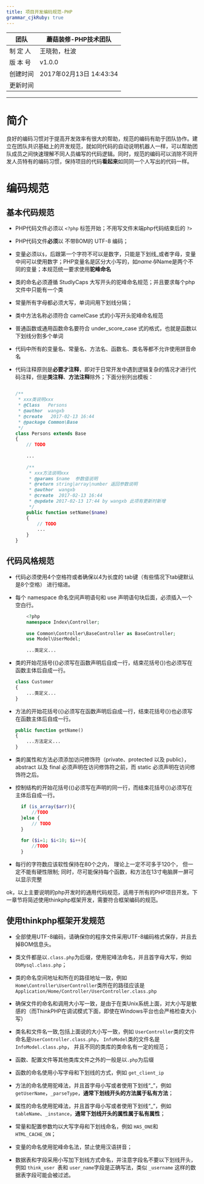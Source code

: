 ```yaml
---
title: 项目开发编码规范-PHP
grammar_cjkRuby: true
---
```


|   团队  |   蘑菇装修-PHP技术团队  |  
| --- | --- | 
|   制 定 人  |   王晓勃，杜波  |     
|   版 本 号 |   v1.0.0  |     
|   创建时间  |   2017年02月13日 14:43:34  |    
|   更新时间  |    |

____

# 简介
良好的编码习惯对于提高开发效率有很大的帮助，规范的编码有助于团队协作。建立在团队共识基础上的开发规范，就如同代码的自动说明机器人一样，可以帮助团队成员之间快速理解不同人员编写的代码逻辑。同时，规范的编码可以消除不同开发人员特有的编码习惯，保持项目的代码**看起来**如同同一个人写出的代码一样。

# 编码规范

## 基本代码规范
* PHP代码文件必须以 `<?php`  标签开始；不用写文件末端php代码结束后的 `?>`

* PHP代码文件**必须**以 不带BOM的 UTF-8 编码；

* 变量必须以`$`，后跟第一个字符不可以是数字，只能是下划线_或者字母，变量中间可以使用数字；PHP变量名是区分大小写的，如$name与$Name是两个不同的变量；本规范统一要求使用**驼峰命名**  

* 类的命名必须遵循 StudlyCaps 大写开头的驼峰命名规范；并且要求每个php文件中只能有一个类

* 常量所有字母都必须大写，单词间用下划线分隔；

* 类中方法名称必须符合 camelCase 式的小写开头驼峰命名规范

* 普通函数或通用函数命名要符合 under_score_case 式的格式，也就是函数以下划线分割多个单词

* 代码中所有的变量名、常量名、方法名、函数名、类名等都不允许使用拼音命名

*  代码注释原则是**必要才注释**，即对于日常开发中遇到逻辑复杂的情况才进行代码注释，但是**类注释**、**方法注释**除外；下面分别列出模板：
	```php
	
	/**
	 * xxx类说明xxx
	 * @Class   Persons
	 * @author  wangxb
	 * @create   2017-02-13 16:44
	 * @package Common\Base
	 */
	class Persons extends Base
	{
		// TODO
		
		...
		
		/**
		 * xxx方法说明xxx
		 * @params $name  参数值说明
		 * @return string|array|number 返回参数说明
		 * @author  wangxb
		 * @create  2017-02-13 16:44
		 * @update 2017-02-13 17:44 by wangxb 此项有更新时新增
		 */
		public function setName($name)
		{
			// TODO
			...
		}
	}
	```


## 代码风格规范

* 代码必须使用4个空格符或者确保以4为长度的 tab键（有些情况下tab键默认是8个空格） 进行缩进。

* 每个 namespace 命名空间声明语句和 use 声明语句块后面，必须插入一个空白行。
	```php
		<?php
		namespace Index\Controller;
		
		use Common\Controller\BaseController as BaseController;
		use Model\UserModel;
		
		...类定义...
	```

* 类的开始花括号({)必须写在函数声明后自成一行，结束花括号(})也必须写在函数主体后自成一行。
	```php
	class Customer
	{
		...类定义...
	}
	```

* 方法的开始花括号({)必须写在函数声明后自成一行，结束花括号(})也必须写在函数主体后自成一行。
	```php
	public function getName()
	{
		...方法定义...
	}
	```

* 类的属性和方法必须添加访问修饰符（private、protected 以及 public）， abstract 以及 final 必须声明在访问修饰符之前，而 static 必须声明在访问修饰符之后。

* 控制结构的开始花括号({)必须写在声明的同一行，而结束花括号(})必须写在主体后自成一行。
  ```php
	if (is_array($arr)){
		//TODO
	}else {
		// TODO
	}
	
	for ($i=1; $i<10; $i++){
		//TODO
	}
	```
 
* 每行的字符数应该软性保持在80个之内， 理论上一定不可多于120个， 但一定不能有硬性限制; 同时，尽可能保持每个函数，和方法在13寸电脑屏一屏可以显示完整

ok，以上主要说明的php开发时的通用代码规范，适用于所有的PHP项目开发。下一章节将简述使用thinkphp框架开发，需要符合框架编码的规范。

## 使用thinkphp框架开发规范

* 全部使用UTF-8编码，请确保你的程序文件采用UTF-8编码格式保存，并且去掉BOM信息头。

* 类文件都是以`.class.php`为后缀，使用驼峰法命名，并且首字母大写，例如 `DbMysql.class.php`；

* 类的命名空间地址和所在的路径地址一致，例如 `Home\Controller\UserController`类所在的路径应该是 `Application/Home/Controller/UserController.class.php`

* 确保文件的命名和调用大小写一致，是由于在类Unix系统上面，对大小写是敏感的（而ThinkPHP在调试模式下面，即使在Windows平台也会严格检查大小写）

* 类名和文件名一致,包括上面说的大小写一致，例如 `UserController`类的文件命名是`UserController.class.php`， `InfoModel`类的文件名是`InfoModel.class.php`， 并且不同的类库的类命名有一定的规范；

* 函数、配置文件等其他类库文件之外的一般是以`.php`为后缀

* 函数的命名使用小写字母和下划线的方式，例如 `get_client_ip`

* 方法的命名使用驼峰法，并且首字母小写或者使用下划线“_”，例如 `getUserName`，`_parseType`，**通常下划线开头的方法属于私有方法**；

* 属性的命名使用驼峰法，并且首字母小写或者使用下划线“_”，例如 `tableName`、`_instance`，**通常下划线开头的属性属于私有属性**；

* 常量和配置参数均以大写字母和下划线命名，例如 `HAS_ONE`和 `HTML_CACHE_ON`；

* 变量的命名使用驼峰命名法，禁止使用汉语拼音；

* 数据表和字段采用小写加下划线方式命名，并注意字段名不要以下划线开头，例如 `think_user `表和 `user_name`字段是正确写法，类似 `_username` 这样的数据表字段可能会被过滤。





